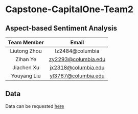 # Capstone-CapitalOne-Team2

## Aspect-based Sentiment Analysis 
Team Member | Email
:----:|:----:
Liutong Zhou | lz2484@columbia
Zihan Ye|zy2293@columbia.edu
Jiachen Xu|jx2318@columbia.edu
Youyang Liu|yl3767@columbia.edu

## Data 
Data can be requested [here](http://alt.qcri.org/semeval2016/task5/index.php?id=data-and-tools)
